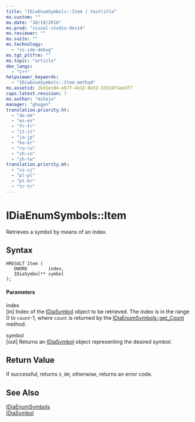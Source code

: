 ```yaml
---
title: "IDiaEnumSymbols::Item | testtitle"
ms.custom: ""
ms.date: "10/19/2016"
ms.prod: "visual-studio-dev14"
ms.reviewer: ""
ms.suite: ""
ms.technology: 
  - "vs-ide-debug"
ms.tgt_pltfrm: ""
ms.topic: "article"
dev_langs: 
  - "C++"
helpviewer_keywords: 
  - "IDiaEnumSymbols::Item method"
ms.assetid: 2bd1ec04-e677-4e32-8e32-33334f1eed77
caps.latest.revision: 7
ms.author: "mikejo"
manager: "ghogen"
translation.priority.ht: 
  - "de-de"
  - "es-es"
  - "fr-fr"
  - "it-it"
  - "ja-jp"
  - "ko-kr"
  - "ru-ru"
  - "zh-cn"
  - "zh-tw"
translation.priority.mt: 
  - "cs-cz"
  - "pl-pl"
  - "pt-br"
  - "tr-tr"
---
```

# IDiaEnumSymbols::Item
Retrieves a symbol by means of an index.  
  
## Syntax  
  
```cpp#  
HRESULT Item (   
   DWORD        index,  
   IDiaSymbol** symbol  
);  
```  
  
#### Parameters  
 index  
 [in] Index of the [IDiaSymbol](../debug-interface-access/idiasymbol.md) object to be retrieved. The index is in the range 0 to `count`-1, where `count` is returned by the [IDiaEnumSymbols::get_Count](../debug-interface-access/idiaenumsymbols--get_count.md) method.  
  
 symbol  
 [out] Returns an [IDiaSymbol](../debug-interface-access/idiasymbol.md) object representing the desired symbol.  
  
## Return Value  
 If successful, returns `S_OK`; otherwise, returns an error code.  
  
## See Also  
 [IDiaEnumSymbols](../debug-interface-access/idiaenumsymbols.md)   
 [IDiaSymbol](../debug-interface-access/idiasymbol.md)